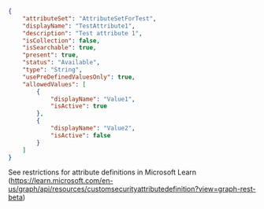 ```json
{
    "attributeSet": "AttributeSetForTest",
    "displayName": "TestAttribute1",
    "description": "Test attribute 1",
    "isCollection": false,
    "isSearchable": true,
    "present": true,
    "status": "Available",
    "type": "String",
    "usePreDefinedValuesOnly": true,
    "allowedValues": [
        {
            "displayName": "Value1",
            "isActive": true
        },
        {
            "displayName": "Value2",
            "isActive": false
        }
    ]
}
```
See restrictions for attribute definitions in Microsoft Learn
(https://learn.microsoft.com/en-us/graph/api/resources/customsecurityattributedefinition?view=graph-rest-beta)